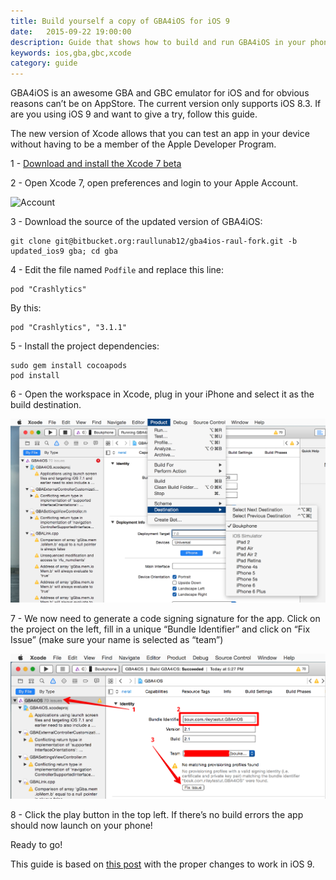 ```yaml
---
title: Build yourself a copy of GBA4iOS for iOS 9
date:   2015-09-22 19:00:00
description: Guide that shows how to build and run GBA4iOS in your phone
keywords: ios,gba,gbc,xcode
category: guide
---
```


GBA4iOS is an awesome GBA and GBC emulator for iOS and for obvious reasons can’t be on AppStore. The current version only supports iOS 8.3. If are you using iOS 9 and want to give a try, follow this guide.

The new version of Xcode allows that you can test an app in your device without having to be a member of the Apple Developer Program.

1 - [Download and install the Xcode 7 beta](https://developer.apple.com/xcode/downloads/)

2 - Open Xcode 7, open preferences and login to your Apple Account.

![Account](/assets/images/posts/gba4ios_account.png)

3 - Download the source of the updated version of GBA4iOS:

```
git clone git@bitbucket.org:raullunab12/gba4ios-raul-fork.git -b updated_ios9 gba; cd gba
```

4 - Edit the file named `Podfile` and replace this line:

```
pod "Crashlytics"
```

By this:

```
pod "Crashlytics", "3.1.1"
```

5 - Install the project dependencies:

```
sudo gem install cocoapods
pod install
```

6 - Open the workspace in Xcode, plug in your iPhone and select it as the build destination.

![Destination](/assets/images/posts/gba4ios_play.png)

7 - We now need to generate a code signing signature for the app. Click on the project on the left, fill in a unique “Bundle Identifier” and click on “Fix Issue” (make sure your name is selected as “team”)

![Codesign](/assets/images/posts/gba4ios_codesign.png)

8 - Click the play button in the top left. If there’s no build errors the app should now launch on your phone!

Ready to go!

This guide is based on [this post](http://bouk.co/blog/sideload-iphone/) with the proper changes to work in iOS 9.
